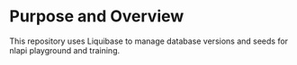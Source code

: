 # Purpose and Overview

This repository uses Liquibase to manage database versions and seeds for nlapi playground and training. 